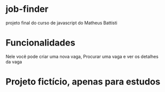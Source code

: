 # job-finder
projeto final do curso de javascript do Matheus Battisti

# Funcionalidades
Nele você pode criar uma nova vaga, Procurar uma vaga e ver os detalhes da vaga

# Projeto fictício, apenas para estudos
